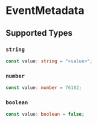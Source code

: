# EventMetadata


## Supported Types

### `string`

```typescript
const value: string = "<value>";
```

### `number`

```typescript
const value: number = 76182;
```

### `boolean`

```typescript
const value: boolean = false;
```

